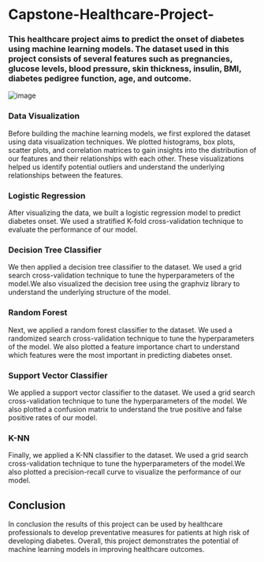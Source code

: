# Capstone-Healthcare-Project-

### This healthcare project aims to predict the onset of diabetes using machine learning models. The dataset used in this project consists of several features such as pregnancies, glucose levels, blood pressure, skin thickness, insulin, BMI, diabetes pedigree function, age, and outcome.

![image](https://user-images.githubusercontent.com/112232080/231509728-a9771109-385e-4aab-936a-aa3128cfa45f.png)



### Data Visualization

Before building the machine learning models, we first explored the dataset using data visualization techniques. We plotted histograms, box plots, scatter plots, and correlation matrices to gain insights into the distribution of our features and their relationships with each other. These visualizations helped us identify potential outliers and understand the underlying relationships between the features.

### Logistic Regression

After visualizing the data, we built a logistic regression model to predict diabetes onset. We used a stratified K-fold cross-validation technique to evaluate the performance of our model.

### Decision Tree Classifier

We then applied a decision tree classifier to the dataset. We used a grid search cross-validation technique to tune the hyperparameters of the model.We also visualized the decision tree using the graphviz library to understand the underlying structure of the model.

### Random Forest
Next, we applied a random forest classifier to the dataset. We used a randomized search cross-validation technique to tune the hyperparameters of the model. We also plotted a feature importance chart to understand which features were the most important in predicting diabetes onset.

### Support Vector Classifier
We applied a support vector classifier to the dataset. We used a grid search cross-validation technique to tune the hyperparameters of the model. We also plotted a confusion matrix to understand the true positive and false positive rates of our model.

### K-NN
Finally, we applied a K-NN classifier to the dataset. We used a grid search cross-validation technique to tune the hyperparameters of the model.We also plotted a precision-recall curve to visualize the performance of our model.

## Conclusion
In conclusion the results of this project can be used by healthcare professionals to develop preventative measures for patients at high risk of developing diabetes. Overall, this project demonstrates the potential of machine learning models in improving healthcare outcomes.
